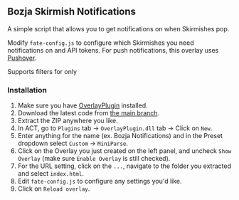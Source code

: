 ## Bozja Skirmish Notifications

A simple script that allows you to get notifications on when Skirmishes pop.

Modify `fate-config.js` to configure which Skirmishes you need notifications on and API tokens.
For push notifications, this overlay uses [Pushover](https://pushover.net/).

Supports filters for only

### Installation

1. Make sure you have [OverlayPlugin](https://overlayplugin.github.io/docs/setup/) installed.
2. Download the latest code from [the main branch](https://github.com/Makar8000/BozjaNotifications/archive/main.zip).
3. Extract the ZIP anywhere you like.
4. In ACT, go to `Plugins` tab -> `OverlayPlugin.dll` tab -> Click on `New`.
5. Enter anything for the name (ex. Bozja Notifications) and in the Preset dropdown select `Custom` -> `MiniParse`.
6. Click on the Overlay you just created on the left panel, and uncheck `Show Overlay` (make sure `Enable Overlay` is still checked).
7. For the URL setting, click on the `...`, navigate to the folder you extracted and select `index.html`.
8. Edit `fate-config.js` to configure any settings you'd like.
9. Click on `Reload overlay`.
